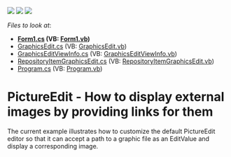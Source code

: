 <!-- default badges list -->
![](https://img.shields.io/endpoint?url=https://codecentral.devexpress.com/api/v1/VersionRange/128623277/10.2.3%2B)
[![](https://img.shields.io/badge/Open_in_DevExpress_Support_Center-FF7200?style=flat-square&logo=DevExpress&logoColor=white)](https://supportcenter.devexpress.com/ticket/details/E3025)
[![](https://img.shields.io/badge/📖_How_to_use_DevExpress_Examples-e9f6fc?style=flat-square)](https://docs.devexpress.com/GeneralInformation/403183)
<!-- default badges end -->
<!-- default file list -->
*Files to look at*:

* **[Form1.cs](./CS/GraphicsEditor/Form1.cs) (VB: [Form1.vb](./VB/GraphicsEditor/Form1.vb))**
* [GraphicsEdit.cs](./CS/GraphicsEditor/GraphicsEdit/GraphicsEdit.cs) (VB: [GraphicsEdit.vb](./VB/GraphicsEditor/GraphicsEdit/GraphicsEdit.vb))
* [GraphicsEditViewInfo.cs](./CS/GraphicsEditor/GraphicsEdit/GraphicsEditViewInfo.cs) (VB: [GraphicsEditViewInfo.vb](./VB/GraphicsEditor/GraphicsEdit/GraphicsEditViewInfo.vb))
* [RepositoryItemGraphicsEdit.cs](./CS/GraphicsEditor/GraphicsEdit/RepositoryItemGraphicsEdit.cs) (VB: [RepositoryItemGraphicsEdit.vb](./VB/GraphicsEditor/GraphicsEdit/RepositoryItemGraphicsEdit.vb))
* [Program.cs](./CS/GraphicsEditor/Program.cs) (VB: [Program.vb](./VB/GraphicsEditor/Program.vb))
<!-- default file list end -->
# PictureEdit - How to display external images by providing links for them


<p>The current example illustrates how to customize the default PictureEdit editor so that it can accept a path to a graphic file as an EditValue and display a corresponding image.</p>

<br/>


